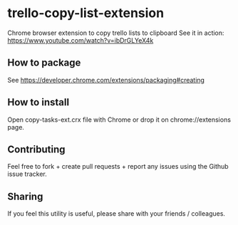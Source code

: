# trello-copy-list-extension
Chrome browser extension to copy trello lists to clipboard
See it in action: https://www.youtube.com/watch?v=ibDrGLYeX4k

## How to package
See https://developer.chrome.com/extensions/packaging#creating

## How to install
Open copy-tasks-ext.crx file with Chrome or drop it on chrome://extensions page.

## Contributing
Feel free to fork + create pull requests + report any issues using the Github issue tracker.

## Sharing
If you feel this utility is useful, please share with your friends / colleagues.
